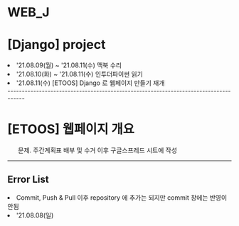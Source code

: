 # WEB_J

<h1> [Django] project </h1>

<li> '21.08.09(월) ~ '21.08.11(수) 맥북 수리 </li>
<li> '21.08.10(화) ~ '21.08.11(수) 인투더파이썬 읽기</li>
<li> '21.08.11(수) [ETOOS] Django 로 웹페이지 만들기 재개</li>
------------------------------------------------------------------------------------
<h1> [ETOOS] 웹페이지 개요 </h1>
<ol> 문제. 주간계획표 배부 및 수거 이후 구글스프레드 시트에 작성 </ol>



------------------------------------------------------------------------------------
<h2> Error List </h2>

<li>Commit, Push & Pull 이후 repository 에 추가는 되지만 commit 창에는 반영이 안됨 </li>
<li> '21.08.08(일)</li>



